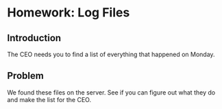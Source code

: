 Homework: Log Files
=======

Introduction
-------
The CEO needs you to find a list of everything that happened on Monday.

Problem
-------
We found these files on the server. See if you can figure out what they do and make the list for the CEO.